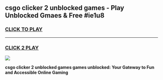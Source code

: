 
## csgo clicker 2 unblocked games - Play Unblocked Gmaes & Free #ie1u8
<h3>
<a href="https://premium.freeplayer.one?title=csgo_clicker_2_unblocked_games&ref=03M">CLICK TO PLAY</a></h3>
<hr>

<h3>
<a href="https://premium.freeplayer.one?title=csgo_clicker_2_unblocked_games&ref=03M">CLICK 2 PLAY</a>
  
</h3>

<a href="https://premium.freeplayer.one?title=csgo_clicker_2_unblocked_games&ref=03M"><img src="https://clearcache.store/games.png"></a>


**csgo clicker 2 unblocked games games unblocked: Your Gateway to Fun and Accessible Online Gaming**
